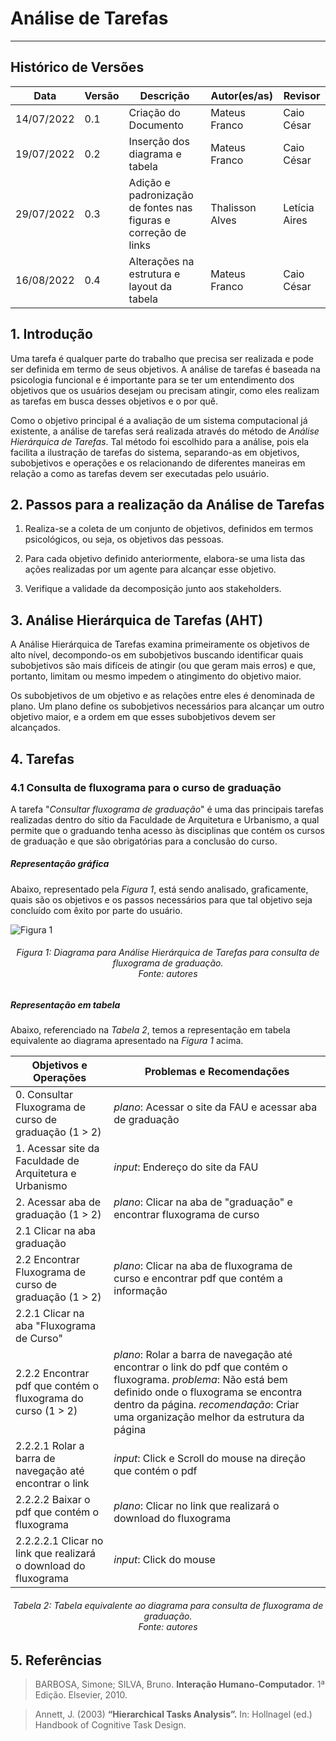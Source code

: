# Análise de Tarefas
***

## Histórico de Versões

**Data** | **Versão** | **Descrição** | **Autor(es/as)** | **Revisor**|
--- | --- | --- | --- | --- |
14/07/2022 | 0.1 | Criação do Documento | Mateus Franco | Caio César |
19/07/2022 | 0.2 | Inserção dos diagrama e tabela | Mateus Franco | Caio César |
29/07/2022 | 0.3 | Adição e padronização de fontes nas figuras e correção de links | Thalisson Alves | Letícia Aires
16/08/2022 | 0.4 | Alterações na estrutura e layout da tabela | Mateus Franco | Caio César

## 1. Introdução

Uma tarefa é qualquer parte do trabalho que precisa ser realizada e pode ser definida em termo de seus objetivos. A análise de tarefas é baseada na psicologia funcional e é importante para se ter um entendimento dos objetivos que os usuários desejam ou precisam atingir, como eles realizam as tarefas em busca desses objetivos e o por quê. 

Como o objetivo principal é a avaliação de um sistema computacional já existente, a análise de tarefas será realizada através do método de _Análise Hierárquica de Tarefas_. Tal método foi escolhido para a análise, pois ela facilita a ilustração de tarefas do sistema, separando-as em objetivos, subobjetivos e operações e os relacionando de diferentes maneiras em relação a como as tarefas devem ser executadas pelo usuário.

## 2. Passos para a realização da Análise de Tarefas

1. Realiza-se a coleta de um conjunto de objetivos, definidos em termos psicológicos, ou seja, os objetivos das pessoas.

2. Para cada objetivo definido anteriormente, elabora-se uma lista das ações realizadas por um agente para alcançar esse objetivo.

3. Verifique a validade da decomposição junto aos stakeholders.

## 3. Análise Hierárquica de Tarefas (AHT)

A Análise Hierárquica de Tarefas examina primeiramente os objetivos de alto nível, decompondo-os em subobjetivos buscando identificar quais subobjetivos são mais difíceis de atingir (ou que geram mais erros) e que, portanto, limitam ou mesmo impedem o atingimento do objetivo maior.

Os subobjetivos de um objetivo e as relações entre eles é denominada de plano. Um plano define os subobjetivos necessários para alcançar um outro objetivo maior, e a ordem em que esses subobjetivos devem ser alcançados.

## 4. Tarefas

### 4.1 Consulta de fluxograma para o curso de graduação

A tarefa "_Consultar fluxograma de graduação_" é uma das principais tarefas realizadas dentro do sítio da Faculdade de Arquitetura e Urbanismo, a qual permite que o graduando tenha acesso às disciplinas que contém os cursos de graduação e que são obrigatórias para a conclusão do curso.

##### Representação gráfica

Abaixo, representado pela _Figura 1_, está sendo analisado, graficamente, quais são os objetivos e os passos necessários para que tal objetivo seja concluído com êxito por parte do usuário.

![Figura 1](../assets/hta-consulta-de-fluxograma.png)
<h6 align = "center"> Figura 1: Diagrama para Análise Hierárquica de Tarefas para consulta de fluxograma de graduação.
<br>Fonte: autores</h6>

##### Representação em tabela 

Abaixo, referenciado na _Tabela 2_, temos a representação em tabela equivalente ao diagrama apresentado na _Figura 1_ acima.

**Objetivos e Operações** | **Problemas e Recomendações** |
--- | --- |
0. Consultar Fluxograma de curso de graduação (1 > 2) | _plano_: Acessar o site da FAU e acessar aba de graduação
1. Acessar site da Faculdade de Arquitetura e Urbanismo | _input_: Endereço do site da FAU
2. Acessar aba de graduação (1 > 2) | _plano_: Clicar na aba de "graduação" e encontrar fluxograma de curso
2.1 Clicar na aba graduação | 
2.2 Encontrar Fluxograma de curso de graduação (1 > 2) | _plano_: Clicar na aba de fluxograma de curso e encontrar pdf que contém a informação
2.2.1 Clicar na aba "Fluxograma de Curso" | 
2.2.2 Encontrar pdf que contém o fluxograma do curso (1 > 2) | _plano_: Rolar a barra de navegação até encontrar o link do pdf que contém o fluxograma. _problema_: Não está bem definido onde o fluxograma se encontra dentro da página. _recomendação_: Criar uma organização melhor da estrutura da página
2.2.2.1 Rolar a barra de navegação até encontrar o link | _input_: Click e Scroll do mouse na direção que contém o pdf
2.2.2.2 Baixar o pdf que contém o fluxograma | _plano_: Clicar no link que realizará o download do fluxograma
2.2.2.2.1 Clicar no link que realizará o download do fluxograma | _input_: Click do mouse


<h6 align = "center"> Tabela 2: Tabela equivalente ao diagrama para consulta de fluxograma de graduação.<br>Fonte: autores</h6>

## 5. Referências

> BARBOSA, Simone; SILVA, Bruno. **Interação Humano-Computador**. 1ª Edição. Elsevier, 2010.

> Annett, J. (2003) **“Hierarchical Tasks Analysis”.** In: Hollnagel (ed.) Handbook of Cognitive Task Design.


